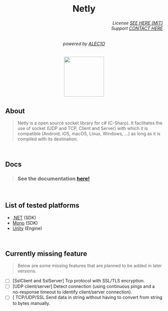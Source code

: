 <h1 align="center">Netly</h1>

<h6 align="end">
  License <a href="LICENSE.md">SEE HERE (MIT)</a><br>
  Support <a href="mailto://support@kezero.com">CONTACT HERE</a>
</h6>

<h6 align="center">
  powered by <a href="https://github.com/alec1o">ALEC1O</a>
</h6>

<h6 align="center">
  <img align="center" src="content/logo/netly-logo-3.png" width="128px">
<h6>

## About
> Netly is a open source socket library for c# (C-Sharp). It facilitates the use of socket (UDP and TCP, Client and Server) with which it is compatible (Android, iOS, macOS, Linux, Windows, ...) as long as it is compiled with its destination.

<br>

## Docs
> ### See the documentation [here!](http://netly.docs.kezero.com)

<br>

## List of tested platforms
- [.NET](https://dotnet.microsoft.com) (SDK)
- [Mono](https://mono-project.com) (SDK)
- [Unity](https://unity.com) (Engine)

<br>

## Currently missing feature
> Below are some missing features that are planned to be added in later versions.

- [ ] [SslClient and SslServer] Tcp protocol with SSL/TLS encryption.
- [ ] [UDP client/server] Detect connection (using continuous pings and a no-response timeout to identify client/server connection).
- [ ] [ TCP/UDP/SSL Send data in string without having to convert from string to bytes manually.
